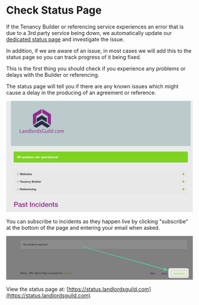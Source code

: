 # Check Status Page

If the Tenancy Builder or referencing service experiences an error that is due to a 3rd party service being down, we automatically update our [dedicated status page](https://status.landlordsguild.com) and investigate the issue.

In addition, if we are aware of an issue, in most cases we will add this to the status page so you can track progress of it being fixed.

This is the first thing you should check if you experience any problems or delays with the Builder or referencing.

The status page will tell you if there are any known issues which might cause a delay in the producing of an agreement or reference.

![Status Page](<../.gitbook/assets/CleanShot 2021-01-21 at 14.51.33@2x.png>)

You can subscribe to incidents as they happen live by clicking "subscribe" at the bottom of the page and entering your email when asked.

![](<../.gitbook/assets/CleanShot 2021-01-21 at 16.01.06@2x.png>)

View the status page at: [https://status.landlordsguild.com](https://status.landlordsguild.com)
